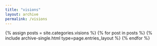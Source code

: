 ```yaml
---
title: "visions"
layout: archive
permalink: /visions
---
```



{% assign posts = site.categories.visions %}
{% for post in posts %} {% include archive-single.html type=page.entries_layout %} {% endfor %}
